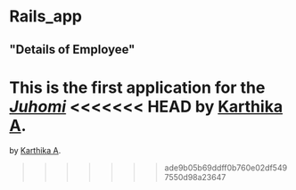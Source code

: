 # Rails_app

## "Details of Employee"

This is the first application for the
[*Juhomi*](https://www.juhomi.com)
<<<<<<< HEAD
by [Karthika A](karthikaamuralidharan1996@gmail.com). 
=======
by [Karthika A](karthikaamuralidharan1996@gmail.com).
>>>>>>> ade9b05b69ddff0b760e02df5497550d98a23647

